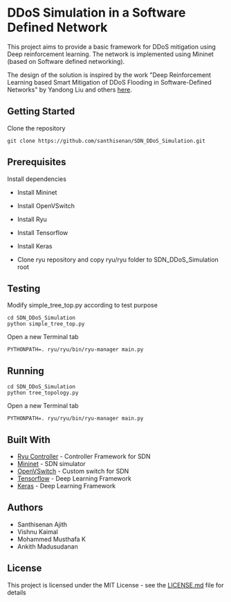 # DDoS Simulation in a Software Defined Network
This project aims to provide a basic framework for DDoS mitigation using Deep reinforcement learning. The network is implemented using Mininet (based on Software defined networking).

The design of the solution is inspired by the work "Deep Reinforcement Learning based Smart Mitigation of DDoS Flooding in Software-Defined Networks" by Yandong Liu and others [here](https://ieeexplore.ieee.org/abstract/document/8514971).

## Getting Started
Clone the repository 
```
git clone https://github.com/santhisenan/SDN_DDoS_Simulation.git
```
## Prerequisites
Install dependencies

* Install Mininet
* Install OpenVSwitch
* Install Ryu 
* Install Tensorflow
* Install Keras

* Clone ryu repository and copy  ryu/ryu folder to SDN_DDoS_Simulation root

## Testing
Modify simple_tree_top.py according to test purpose
```
cd SDN_DDoS_Simulation
python simple_tree_top.py
```
Open a new Terminal tab
```
PYTHONPATH=. ryu/ryu/bin/ryu-manager main.py
```
## Running
```
cd SDN_DDoS_Simulation
python tree_topology.py
```
Open a new Terminal tab
```
PYTHONPATH=. ryu/ryu/bin/ryu-manager main.py
```

## Built With

* [Ryu Controller](https://osrg.github.io/ryu/) - Controller Framework for SDN
* [Mininet](https://maven.apache.org/) - SDN simulator
* [OpenVSwitch](http://mininet.org/) - Custom switch for SDN
* [Tensorflow](https://www.tensorflow.org/) - Deep Learning Framework
* [Keras](https://keras.io/) - Deep Learning Framework


## Authors

* Santhisenan Ajith
* Vishnu Kaimal
* Mohammed Musthafa K
* Ankith Madusudanan

## License

This project is licensed under the MIT License - see the [LICENSE.md](LICENSE.md) file for details


